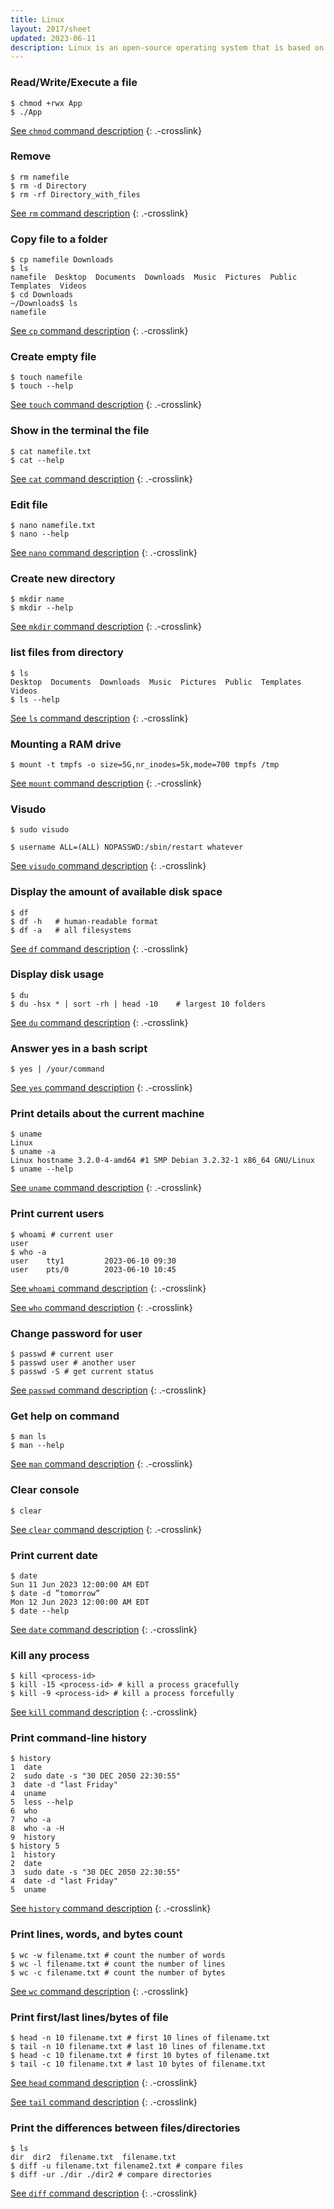 ```yaml
---
title: Linux
layout: 2017/sheet
updated: 2023-06-11
description: Linux is an open-source operating system that is based on Unix and designed to be customizable and free to use.
---
```


### Read/Write/Execute a file

```console
$ chmod +rwx App
$ ./App
```

[See `chmod` command description](http://man.he.net/?topic=man&section=all) 
{: .-crosslink}

### Remove

```console
$ rm namefile
$ rm -d Directory
$ rm -rf Directory_with_files
```

[See `rm` command description](http://man.he.net/?topic=rm&section=all) 
{: .-crosslink}

### Copy file to a folder

```console
$ cp namefile Downloads
$ ls
namefile  Desktop  Documents  Downloads  Music  Pictures  Public  Templates  Videos
$ cd Downloads
~/Downloads$ ls
namefile
```

[See `cp` command description](http://man.he.net/?topic=cp&section=all) 
{: .-crosslink}

### Create empty file

```console
$ touch namefile
$ touch --help
```

[See `touch` command description](http://man.he.net/?topic=touch&section=all) 
{: .-crosslink}

### Show in the terminal the file

```console
$ cat namefile.txt
$ cat --help
```

[See `cat` command description](http://man.he.net/?topic=cat&section=all) 
{: .-crosslink}

### Edit file

```console
$ nano namefile.txt
$ nano --help
```

[See `nano` command description](http://man.he.net/?topic=nano&section=all) 
{: .-crosslink}

### Create new directory

```console
$ mkdir name
$ mkdir --help
```

[See `mkdir` command description](http://man.he.net/?topic=mkdir&section=all) 
{: .-crosslink}

### list files from directory

```console
$ ls
Desktop  Documents  Downloads  Music  Pictures  Public  Templates  Videos
$ ls --help
```

[See `ls` command description](http://man.he.net/?topic=ls&section=all) 
{: .-crosslink}

### Mounting a RAM drive

```console
$ mount -t tmpfs -o size=5G,nr_inodes=5k,mode=700 tmpfs /tmp
```

[See `mount` command description](http://man.he.net/?topic=mount&section=all) 
{: .-crosslink}

### Visudo

```console
$ sudo visudo

$ username ALL=(ALL) NOPASSWD:/sbin/restart whatever
```

[See `visudo` command description](http://man.he.net/?topic=visudo&section=all) 
{: .-crosslink}

### Display the amount of available disk space

```console
$ df
$ df -h   # human-readable format
$ df -a   # all filesystems
```

[See `df` command description](http://man.he.net/?topic=df&section=all) 
{: .-crosslink}

### Display disk usage

```console
$ du
$ du -hsx * | sort -rh | head -10    # largest 10 folders
```

[See `du` command description](http://man.he.net/?topic=du&section=all) 
{: .-crosslink}

### Answer yes in a bash script

```console
$ yes | /your/command
```

[See `yes` command description](http://man.he.net/?topic=yes&section=all) 
{: .-crosslink}

### Print details about the current machine

```console
$ uname
Linux
$ uname -a
Linux hostname 3.2.0-4-amd64 #1 SMP Debian 3.2.32-1 x86_64 GNU/Linux
$ uname --help
```

[See `uname` command description](http://man.he.net/?topic=uname&section=all) 
{: .-crosslink}

### Print current users

```console
$ whoami # current user
user
$ who -a
user    tty1         2023-06-10 09:30
user    pts/0        2023-06-10 10:45 
```

[See `whoami` command description](http://man.he.net/?topic=whoami&section=all) 
{: .-crosslink}

[See `who` command description](http://man.he.net/?topic=who&section=all) 
{: .-crosslink}

### Change password for user

```console
$ passwd # current user
$ passwd user # another user
$ passwd -S # get current status
```

[See `passwd` command description](http://man.he.net/?topic=passwd&section=all) 
{: .-crosslink}

### Get help on command

```console
$ man ls
$ man --help
```

[See `man` command description](http://man.he.net/?topic=man&section=all) 
{: .-crosslink}

### Clear console

```console
$ clear
```

[See `clear` command description](http://man.he.net/?topic=clear&section=all) 
{: .-crosslink}

### Print current date

```console
$ date
Sun 11 Jun 2023 12:00:00 AM EDT
$ date -d ”tomorrow”
Mon 12 Jun 2023 12:00:00 AM EDT
$ date --help
```

[See `date` command description](http://man.he.net/?topic=date&section=all) 
{: .-crosslink}

### Kill any process

```console
$ kill <process-id>
$ kill -15 <process-id> # kill a process gracefully
$ kill -9 <process-id> # kill a process forcefully
```

[See `kill` command description](http://man.he.net/?topic=kill&section=all) 
{: .-crosslink}

### Print command-line history
```console
$ history
1  date
2  sudo date -s "30 DEC 2050 22:30:55"
3  date -d "last Friday"
4  uname
5  less --help
6  who
7  who -a
8  who -a -H
9  history
$ history 5
1  history
2  date
3  sudo date -s "30 DEC 2050 22:30:55"
4  date -d "last Friday"
5  uname
```

[See `history` command description](http://man.he.net/?topic=history&section=all) 
{: .-crosslink}

### Print lines, words, and bytes count

```console
$ wc -w filename.txt # count the number of words 
$ wc -l filename.txt # count the number of lines 
$ wc -c filename.txt # count the number of bytes 
```

[See `wc` command description](http://man.he.net/?topic=wc&section=all) 
{: .-crosslink}

### Print first/last lines/bytes of file

```console
$ head -n 10 filename.txt # first 10 lines of filename.txt
$ tail -n 10 filename.txt # last 10 lines of filename.txt
$ head -c 10 filename.txt # first 10 bytes of filename.txt
$ tail -c 10 filename.txt # last 10 bytes of filename.txt
```

[See `head` command description](http://man.he.net/?topic=head&section=all) 
{: .-crosslink}

[See `tail` command description](http://man.he.net/?topic=tail&section=all) 
{: .-crosslink}

### Print the differences between files/directories

```console
$ ls
dir  dir2  filename.txt  filename.txt
$ diff -u filename.txt filename2.txt # compare files
$ diff -ur ./dir ./dir2 # compare directories
```

[See `diff` command description](http://man.he.net/?topic=diff&section=all) 
{: .-crosslink}
